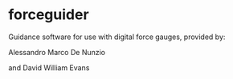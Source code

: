 # forceguider

Guidance software for use with digital force gauges, provided by:

Alessandro Marco De Nunzio

and David William Evans

